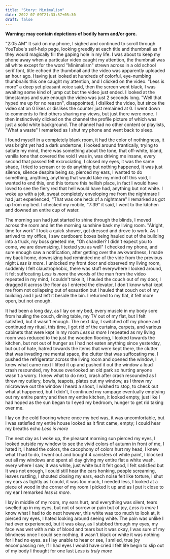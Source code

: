 ```yaml
---
title: "Story: Minimalism"
date: 2022-07-09T21:33:57+05:30
draft: false
---
```


**Warning: may contain depictions of bodily harm and/or gore.**

"2:05 AM" It said on my phone, I sighed and continued to scroll through
YouTube's self-help page, looking greedily at each title and thumbnail as if they
would magically fill the gaping hole in my life. I was about to keep my phone
away when a particular video caught my attention, the thumbnail was all white
except for the word "Minimalism" strewn across in a old school serif font, title
echoed the thumbnail and the video was apparently uploaded an hour ago. Having
just looked at hundreds of colorful, eye-numbing thumbnails this one caught my
attention, and I clicked on the video. "Less is more" a deep yet pleasant voice
said, then the screen went black, I was awaiting some kind of jump cut but the
video just ended. I looked at the timestamps and sure enough the video was just 2
seconds long. "Well that hyped me up for no reason", disappointed, I disliked
the video, but since the video sat on 0 likes or dislikes the counter just
remained at 0. I went down to comments to find others sharing my views, but just
there were none. I then instinctively clicked on the channel the profile picture
of which was just a solid white background. The channel had no other content or
playlists, "What a waste" I remarked as I shut my phone and went back to sleep.

I found myself in a completely blank room, it had the color of nothingness, it
was bright yet had a dark undertone, I looked around frantically, trying to
satiate my mind, there was something about the tone, that off-white, bland,
vanilla tone that covered the void I was in, was driving me insane, every second
that passed felt excruciating, I closed my eyes, it was the same shade, I tried
to scream or to do anything but nothing happened, it was just silence, silence
despite being so, pierced my ears, I wanted to do something, anything, anything
that would take my mind off this void, I wanted to end this, end this torture
this hellish place, in fact I would have loved to see the fiery red that hell
would have had, anything but not white. I woke up with a jolt, sweat completely
enveloping me from the nightmare I had just experienced, "That was one heck of a
nightmare" I remarked as got up from my bed. I checked my mobile, "7:39" it
said, I went to the kitchen and downed an entire cup of water.

The morning sun had just started to shine through the blinds, I moved across the
room and let the morning sunshine bask my living room. "Alright, time for work"
I took a quick shower, got dressed and drove to work. As I arrived to my office,
I saw cardboard boxes being hauled out of the building into a truck, my boss
greeted me, "Oh chandler? I didn't expect you to come, we are downsizing, I
texted you as well" I checked my phone, and sure enough saw a notification,
after getting over the awkwardness, I made my back home, downsizing had reminded
me of the vide from the previous night _Less is more_. I unlocked my front door
and observed my living room, suddenly I felt claustrophobic, there was stuff
everywhere I looked around, it felt suffocating _Less is more_ the words of the
man from the video repeated in my mind, I couldn't take it, I hauled the couch
out of my door, I dragged it across the floor as I entered the elevator, I don't
know what kept me from not collapsing out of exaustion but I hauled that couch
out of my building and I just left it beside the bin. I returned to my flat, it
felt more open, but not enough.

It had been a long day, as I lay on my bed, every muscle in my body sore from
hauling the couch, dining table, my TV out of my flat, but I felt satisfied, but
it wasn't enough. The next day, I switched off my phone and continued my ritual,
this time, I got rid of the curtains, carpets, and various cabinets that were
kept in my room _Less is more_ I repeated as my living room was reduced to the
just the wooden flooring, I looked towards the kitchen, but not out of hunger as
I had not eaten anything since yesterday, but out of hate, hatred towards the
items that were kept there, the clutter that was invading me mental space, the
clutter that was suffocating me. I pushed the refrigerator across the living
room and opened the window, I knew what came next I lifted it up and pushed it
out the window a loud crash resounded, my house overlooked an old park so
hurting anyone wasn't a worry. I knew what to do next, crash after crash
resounded as I threw my cutlery, bowls, teapots, plates out my window, as I
threw my microwave out the window I heard a shout, I wished to stop, to check
out what at happened, but I didn't, I continued my rampage eventually emptying
out my entire pantry and then my entire kitchen, it looked empty, just like I
had hoped as the sun began to I eyed my bedroom, hunger to get rid taking over
me.

I lay on the cold flooring where once my bed was, it was uncomfortable, but I
was satisfied my entire house looked as it first came, empty; I could hear my
breaths echo _Less is more_

The next day as I woke up, the pleasant morning sun pierced my eyes, I looked
outside my window to see the vivid colors of autumn in front of me, I hated it,
I hated the colors, the cacophony of colors hurt my head, I knew what I had to
do, I went out and bought 4 canisters of white paint, I blocked out all my
windows and spent all day giving my entire flat a white wash, every where I
saw, it was white, just white but it felt good, I felt satisfied but It was
not enough, I could still hear the cars honking, people screaming, leaves
rustling, I shouted closing my ears, each noise felt like torture, I shut my
ears as tightly as I could, it was too much, I needed less, I looked at a piece
of wood in the corner of my room I picked it up and as I put it close to my ear
I remarked _less is more_.

I lay in middle of my room, my ears hurt, and everything was silent, tears
swelled up in my eyes, but not of sorrow or pain but of joy, _Less is more_ I
know what I had to do next however, this white was too much to look at, it
pierced my eyes, I hated looking around seeing white. The pain was unlike I had
ever experienced, but it was okay, as I stabbed through my eyes, my face was wet
with a mix of blood and tears but it was okay, I was sure of my blindness once I
could see nothing, it wasn't black or white it was nothing for I had no eyes. as
I lay unable to hear or see, I smiled, true joy encompassing me, If I had eyes I
would have cried I felt life begin to slip out of my body I thought for one last
_Less is truly more_
